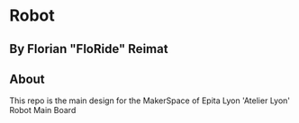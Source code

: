 # Robot

## By Florian "FloRide" Reimat

## About

This repo is the main design for the MakerSpace of Epita Lyon 'Atelier Lyon' Robot Main Board

